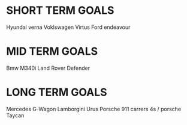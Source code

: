 
# SHORT TERM GOALS
Hyundai verna
Voklswagen Virtus
Ford endeavour

# MID TERM GOALS
Bmw M340i
Land Rover Defender

# LONG TERM GOALS
Mercedes G-Wagon
Lamborgini Urus
Porsche 911 carrers 4s / porsche Taycan

